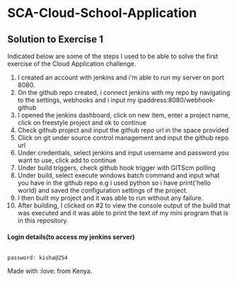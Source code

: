 # SCA-Cloud-School-Application

## Solution to Exercise 1

Indicated below are some of the steps I used to be able to solve the first exercise of the Cloud Application challenge.
   1. I created an account with jenkins and i'm able to run my server on port 8080.
   2. On the github repo created, i connect jenkins with my repo by navigating to the settings, webhooks and i input my ipaddress:8080/webhook-github
   3. I opened the jenkins dashboard, click on new item, enter a project name, click on freestyle project and ok to continue
   4. Check github project and input the github repo url in the space provided
   5. Click on git under source control management and input the github repo url
   6. Under credentials, select jenkins and input username and password you want to use, click add to continue
   7. Under build triggers, check github hook trigger with GITScm polling
   8. Under build, select execute windows batch command and input what you have in the github repo e.g i used python so i have print('hello world) and saved the configuration            settings of the project.
   9. I then built my project and it was able to run without any failure.
   10. After building, I clicked on #2 to view the console output of the build that was executed and it was able to print the text of my mini program that is in this repository.

#### Login details(to access my jenkins server)
```username: kisha
```
```
password: kisha@254
```
   Made with :love: from Kenya.
